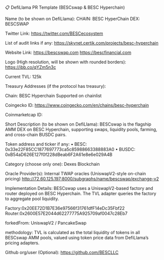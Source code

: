 📋 DefiLlama PR Template (BESCswap & BESC Hyperchain)

Name (to be shown on DefiLlama):
CHAIN: BESC HyperChain 
DEX: BESCSWAP

Twitter Link:
https://twitter.com/BESCecosystem

List of audit links if any:
https://skynet.certik.com/projects/besc-hyperchain

Website Link:
https://bescswap.com
https://bescfinancial.com

Logo (High resolution, will be shown with rounded borders):
https://ibb.co/qYZm5n3c

Current TVL:
125k

Treasury Addresses (if the protocol has treasury):

Chain:
BESC Hyperchain
Supported on chainlist 

Coingecko ID:
https://www.coingecko.com/en/chains/besc-hyperchain

Coinmarketcap ID:

Short Description (to be shown on DefiLlama):
BESCswap is the flagship AMM DEX on BESC Hyperchain, supporting swaps, liquidity pools, farming, and cross-chain BUSDC pairs.

Token address and ticker if any:
	•	BESC: 0x33e22F85CC1877697773ca5c85988663388883A0
	•	BUSDC: 0xB54aD626E127f0f228dBeab6F2A61e8e6e029A4B

Category (choose only one):
Dexes
Blockchain

Oracle Provider(s):
Internal TWAP oracles (UniswapV2-style on-chain pricing)
http://72.60.125.197:8000/subgraphs/name/bescswap/exchange-v2


Implementation Details:
BESCswap uses a UniswapV2-based factory and router deployed on BESC Hyperchain. The TVL adapter queries the factory to aggregate pool liquidity.

Factory:0x20EE72D1B7E36e97566f31761dfF14eDc35Fbf22
Router:0x2600E57E2044d62277775A925709af0047c28Eb7


forkedFrom:
UniswapV2 / PancakeSwap

methodology:
TVL is calculated as the total liquidity of tokens in all BESCswap AMM pools, valued using token price data from DefiLlama’s pricing adapters.

Github org/user (Optional):
https://github.com/BESCLLC
